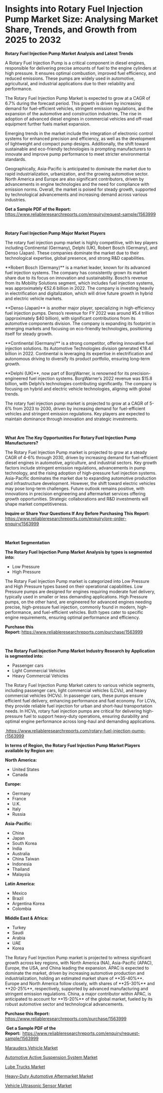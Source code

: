 <p><h1>Insights into Rotary Fuel Injection Pump Market Size: Analysing Market Share, Trends, and Growth from 2025 to 2032</h1></p><p><strong>Rotary Fuel Injection Pump Market Analysis and Latest Trends</strong></p>
<p><p>A Rotary Fuel Injection Pump is a critical component in diesel engines, responsible for delivering precise amounts of fuel to the engine cylinders at high pressure. It ensures optimal combustion, improved fuel efficiency, and reduced emissions. These pumps are widely used in automotive, agricultural, and industrial applications due to their reliability and performance.</p><p>The Rotary Fuel Injection Pump Market is expected to grow at a CAGR of 6.7% during the forecast period. This growth is driven by increasing demand for fuel-efficient vehicles, stringent emission regulations, and the expansion of the automotive and construction industries. The rise in adoption of advanced diesel engines in commercial vehicles and off-road equipment further fuels market expansion.</p><p>Emerging trends in the market include the integration of electronic control systems for enhanced precision and efficiency, as well as the development of lightweight and compact pump designs. Additionally, the shift toward sustainable and eco-friendly technologies is prompting manufacturers to innovate and improve pump performance to meet stricter environmental standards.</p><p>Geographically, Asia-Pacific is anticipated to dominate the market due to rapid industrialization, urbanization, and the growing automotive sector. North America and Europe are also significant contributors, driven by advancements in engine technologies and the need for compliance with emission norms. Overall, the market is poised for steady growth, supported by technological advancements and increasing demand across various industries.</p></p>
<p><strong>Get a Sample PDF of the Report:&nbsp;</strong> <a href="https://www.reliableresearchreports.com/enquiry/request-sample/1563999?utm_campaign=28&utm_medium=2&utm_source=Github&utm_content=ia&utm_term=21012025&utm_id=rotary-fuel-injection-pump">https://www.reliableresearchreports.com/enquiry/request-sample/1563999</a></p>
<p>&nbsp;</p>
<p><strong>Rotary Fuel Injection Pump Major Market Players</strong></p>
<p><p>The rotary fuel injection pump market is highly competitive, with key players including Continental (Germany), Delphi (UK), Robert Bosch (Germany), and Denso (Japan). These companies dominate the market due to their technological expertise, global presence, and strong R&D capabilities.</p><p>**Robert Bosch (Germany)** is a market leader, known for its advanced fuel injection systems. The company has consistently grown its market share due to its focus on innovation and sustainability. Bosch’s revenue from its Mobility Solutions segment, which includes fuel injection systems, was approximately €52.6 billion in 2022. The company is investing heavily in electrification and digitalization, which will drive future growth in hybrid and electric vehicle markets.</p><p>**Denso (Japan)** is another major player, specializing in high-efficiency fuel injection pumps. Denso’s revenue for FY 2022 was around ¥5.4 trillion (approximately $40 billion), with significant contributions from its automotive components division. The company is expanding its footprint in emerging markets and focusing on eco-friendly technologies, positioning itself for steady growth.</p><p>**Continental (Germany)** is a strong competitor, offering innovative fuel injection solutions. Its Automotive Technologies division generated €18.4 billion in 2022. Continental is leveraging its expertise in electrification and autonomous driving to diversify its product portfolio, ensuring long-term growth.</p><p>**Delphi (UK)**, now part of BorgWarner, is renowned for its precision-engineered fuel injection systems. BorgWarner’s 2022 revenue was $15.8 billion, with Delphi’s technologies contributing significantly. The company is focusing on hybrid and electric vehicle technologies, aligning with global trends.</p><p>The rotary fuel injection pump market is projected to grow at a CAGR of 5-6% from 2023 to 2030, driven by increasing demand for fuel-efficient vehicles and stringent emission regulations. Key players are expected to maintain dominance through innovation and strategic investments.</p></p>
<p>&nbsp;</p>
<p><strong>What Are The Key Opportunities For Rotary Fuel Injection Pump Manufacturers?</strong></p>
<p><p>The Rotary Fuel Injection Pump market is projected to grow at a steady CAGR of 4-6% through 2030, driven by increasing demand for fuel-efficient diesel engines in automotive, agriculture, and industrial sectors. Key growth factors include stringent emission regulations, advancements in pump technology, and the rising adoption of high-pressure fuel injection systems. Asia-Pacific dominates the market due to expanding automotive production and infrastructure development. However, the shift toward electric vehicles may pose long-term challenges. Future outlook remains positive, with innovations in precision engineering and aftermarket services offering growth opportunities. Strategic collaborations and R&D investments will shape market competitiveness.</p></p>
<p><strong>Inquire or Share Your Questions If Any Before Purchasing This Report:</strong> <a href="https://www.reliableresearchreports.com/enquiry/pre-order-enquiry/1563999?utm_campaign=28&utm_medium=2&utm_source=Github&utm_content=ia&utm_term=21012025&utm_id=rotary-fuel-injection-pump">https://www.reliableresearchreports.com/enquiry/pre-order-enquiry/1563999</a></p>
<p>&nbsp;</p>
<p><strong>Market Segmentation</strong></p>
<p><strong>The Rotary Fuel Injection Pump Market Analysis by types is segmented into:</strong></p>
<p><ul><li>Low Pressure</li><li>High Pressure</li></ul></p>
<p><p>The Rotary Fuel Injection Pump market is categorized into Low Pressure and High Pressure types based on their operational capabilities. Low Pressure pumps are designed for engines requiring moderate fuel delivery, typically used in smaller or less demanding applications. High Pressure pumps, on the other hand, are engineered for advanced engines needing precise, high-pressure fuel injection, commonly found in modern, high-performance, and fuel-efficient vehicles. Both types cater to specific engine requirements, ensuring optimal performance and efficiency.</p></p>
<p><strong>Purchase this Report:&nbsp;</strong><a href="https://www.reliableresearchreports.com/purchase/1563999?utm_campaign=28&utm_medium=2&utm_source=Github&utm_content=ia&utm_term=21012025&utm_id=rotary-fuel-injection-pump">https://www.reliableresearchreports.com/purchase/1563999</a></p>
<p>&nbsp;</p>
<p><strong>The Rotary Fuel Injection Pump Market Industry Research by Application is segmented into:</strong></p>
<p><ul><li>Passenger cars</li><li>Light Commercial Vehicles</li><li>Heavy Commercial Vehicles</li></ul></p>
<p><p>The Rotary Fuel Injection Pump Market caters to various vehicle segments, including passenger cars, light commercial vehicles (LCVs), and heavy commercial vehicles (HCVs). In passenger cars, these pumps ensure efficient fuel delivery, enhancing performance and fuel economy. For LCVs, they provide reliable fuel injection for urban and short-haul transportation needs. In HCVs, rotary fuel injection pumps are critical for delivering high-pressure fuel to support heavy-duty operations, ensuring durability and optimal engine performance across long-haul and demanding applications.</p></p>
<p><a href="https://www.reliableresearchreports.com/rotary-fuel-injection-pump-r1563999?utm_campaign=28&utm_medium=2&utm_source=Github&utm_content=ia&utm_term=21012025&utm_id=rotary-fuel-injection-pump">&nbsp;https://www.reliableresearchreports.com/rotary-fuel-injection-pump-r1563999</a></p>
<p><strong>In terms of Region, the Rotary Fuel Injection Pump Market Players available by Region are:</strong></p>
<p>
    <p> <strong> North America: </strong>
        <ul>
            <li>United States</li>
            <li>Canada</li>
        </ul>
        </p> 
    <p> <strong> Europe: </strong>
        <ul>
            <li>Germany</li>
            <li>France</li>
            <li>U.K.</li>
            <li>Italy</li>
            <li>Russia</li>
        </ul>
        </p> 
    <p> <strong> Asia-Pacific: </strong>
        <ul>
            <li>China</li>
            <li>Japan</li>
            <li>South Korea</li>
            <li>India</li>
            <li>Australia</li>
            <li>China Taiwan</li>
            <li>Indonesia</li>
            <li>Thailand</li>
            <li>Malaysia</li>
        </ul>
        </p> 
    <p> <strong> Latin America: </strong>
        <ul>
            <li>Mexico</li>
            <li>Brazil</li>
            <li>Argentina Korea</li>
            <li>Colombia</li>
        </ul>
        </p> 
    <p> <strong> Middle East & Africa: </strong>
        <ul>
            <li>Turkey</li>
            <li>Saudi</li>
            <li>Arabia</li>
            <li>UAE</li>
            <li>Korea</li>
        </ul>
    </p>
    </p>
<p><p>The Rotary Fuel Injection Pump market is projected to witness significant growth across key regions, with North America (NA), Asia-Pacific (APAC), Europe, the USA, and China leading the expansion. APAC is expected to dominate the market, driven by increasing automotive production and industrialization, holding an estimated market share of **35-40%**. Europe and North America follow closely, with shares of **25-30%** and **20-25%**, respectively, supported by advanced manufacturing and stringent emission regulations. China, a major contributor within APAC, is anticipated to account for **15-20%** of the global market, fueled by its robust automotive sector and technological advancements.</p></p>
<p><strong>Purchase this Report: </strong><a href="https://www.reliableresearchreports.com/purchase/1563999?utm_campaign=28&utm_medium=2&utm_source=Github&utm_content=ia&utm_term=21012025&utm_id=rotary-fuel-injection-pump">https://www.reliableresearchreports.com/purchase/1563999</a></p>
<p>&nbsp;<strong>Get a Sample PDF of the Report:&nbsp;&nbsp;</strong><a href="https://www.reliableresearchreports.com/enquiry/request-sample/1563999?utm_campaign=28&utm_medium=2&utm_source=Github&utm_content=ia&utm_term=21012025&utm_id=rotary-fuel-injection-pump">https://www.reliableresearchreports.com/enquiry/request-sample/1563999</a></p>
<p><strong></strong></p>
<p><p><a href="https://github.com/lehumiston1971679/Market-Research-Report-List-1/blob/main/marauders-vehicle-market.md?utm_campaign=28&utm_medium=2&utm_source=Github&utm_content=ia&utm_term=21012025&utm_id=rotary-fuel-injection-pump">Marauders Vehicle Market</a></p><p><a href="https://github.com/SamiaChowdhury801/Market-Research-Report-List-1/blob/main/automotive-active-suspension-system-market.md?utm_campaign=28&utm_medium=2&utm_source=Github&utm_content=ia&utm_term=21012025&utm_id=rotary-fuel-injection-pump">Automotive Active Suspension System Market</a></p><p><a href="https://github.com/rileymgdorcas/Market-Research-Report-List-1/blob/main/lube-trucks-market.md?utm_campaign=28&utm_medium=2&utm_source=Github&utm_content=ia&utm_term=21012025&utm_id=rotary-fuel-injection-pump">Lube Trucks Market</a></p><p><a href="https://github.com/LilianFaulkner65/Market-Research-Report-List-1/blob/main/heavy-duty-automotive-aftermarket-market.md?utm_campaign=28&utm_medium=2&utm_source=Github&utm_content=ia&utm_term=21012025&utm_id=rotary-fuel-injection-pump">Heavy-Duty Automotive Aftermarket Market</a></p><p><a href="https://github.com/indrystar/Market-Research-Report-List-5/blob/main/vehicle-ultrasonic-sensor-market.md?utm_campaign=28&utm_medium=2&utm_source=Github&utm_content=ia&utm_term=21012025&utm_id=rotary-fuel-injection-pump">Vehicle Ultrasonic Sensor Market</a></p></p>